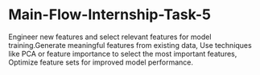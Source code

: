 # Main-Flow-Internship-Task-5
Engineer new features and select relevant features for model training.Generate meaningful features from existing data, Use techniques like PCA or feature importance to select the most important features, Optimize feature sets for improved model performance.
